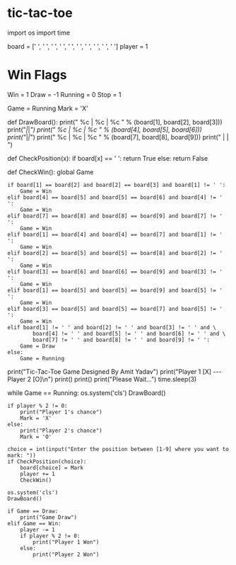 # tic-tac-toe
import os
import time

board = [' ', ' ', ' ', ' ', ' ', ' ', ' ', ' ', ' ', ' ']
player = 1

# Win Flags
Win = 1
Draw = -1
Running = 0
Stop = 1

Game = Running
Mark = 'X'


def DrawBoard():
    print(" %c | %c | %c " % (board[1], board[2], board[3]))
    print("_|_|_")
    print(" %c | %c | %c " % (board[4], board[5], board[6]))
    print("_|_|_")
    print(" %c | %c | %c " % (board[7], board[8], board[9]))
    print(" | | ")


def CheckPosition(x):
    if board[x] == ' ':
        return True
    else:
        return False


def CheckWin():
    global Game

    if board[1] == board[2] and board[2] == board[3] and board[1] != ' ':
        Game = Win
    elif board[4] == board[5] and board[5] == board[6] and board[4] != ' ':
        Game = Win
    elif board[7] == board[8] and board[8] == board[9] and board[7] != ' ':
        Game = Win
    elif board[1] == board[4] and board[4] == board[7] and board[1] != ' ':
        Game = Win
    elif board[2] == board[5] and board[5] == board[8] and board[2] != ' ':
        Game = Win
    elif board[3] == board[6] and board[6] == board[9] and board[3] != ' ':
        Game = Win
    elif board[1] == board[5] and board[5] == board[9] and board[5] != ' ':
        Game = Win
    elif board[3] == board[5] and board[5] == board[7] and board[5] != ' ':
        Game = Win
    elif board[1] != ' ' and board[2] != ' ' and board[3] != ' ' and \
            board[4] != ' ' and board[5] != ' ' and board[6] != ' ' and \
            board[7] != ' ' and board[8] != ' ' and board[9] != ' ':
        Game = Draw
    else:
        Game = Running


print("Tic-Tac-Toe Game Designed By Amit Yadav")
print("Player 1 [X] --- Player 2 [O]\n")
print()
print()
print("Please Wait...")
time.sleep(3)

while Game == Running:
    os.system('cls')
    DrawBoard()

    if player % 2 != 0:
        print("Player 1's chance")
        Mark = 'X'
    else:
        print("Player 2's chance")
        Mark = 'O'

    choice = int(input("Enter the position between [1-9] where you want to mark: "))
    if CheckPosition(choice):
        board[choice] = Mark
        player += 1
        CheckWin()

    os.system('cls')
    DrawBoard()

    if Game == Draw:
        print("Game Draw")
    elif Game == Win:
        player -= 1
        if player % 2 != 0:
            print("Player 1 Won")
        else:
            print("Player 2 Won")
